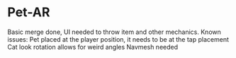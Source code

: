 # Pet-AR
Basic merge done, UI needed to throw item and other mechanics. 
Known issues: 
Pet placed at the player position, it needs to be at the tap placement 
Cat look rotation allows for weird angles
Navmesh needed
